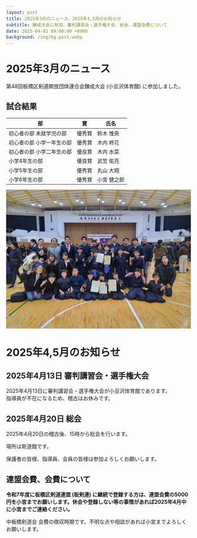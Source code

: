 ```yaml
---
layout: post
title: 2025年3月のニュース、2025年4,5月のお知らせ
subtitle: 錬成大会に参加、審判講習会・選手権大会、総会、連盟会費について
date: 2025-04-01 09:00:00 +0900
background: /img/bg-post.webp
---
```


# 2025年3月のニュース

第48回板橋区剣道開放団体連合会錬成大会 (小豆沢体育館) に参加しました。

## 試合結果

| 部                        | 賞     | 氏名        |
|---------------------------|--------|-------------|
| 初心者の部 未就学児の部   | 優秀賞 | 鈴木 惟央   |
| 初心者の部 小学一年生の部 | 優秀賞 | 木内 柊花   |
| 初心者の部 小学二年生の部 | 優良賞 | 木内 水菜   |
| 小学4年生の部             | 優良賞 | 武笠 佑亮   |
| 小学5年生の部             | 優秀賞 | 丸山 大翔   |
| 小学6年生の部             | 優秀賞 | 小宮 健之郎 |

![第48回板橋区剣道開放団体連合会錬成大会 (小豆沢体育館)](/img/posts/2025-03-09-第48回板橋区剣道開放団体連合会錬成大会.webp)

# 2025年4,5月のお知らせ

## 2025年4月13日 審判講習会・選手権大会

2025年4月13日に審判講習会・選手権大会が小豆沢体育館であります。  
指導員が不在になるため、稽古はお休みです。

## 2025年4月20日 総会

2025年4月20日の稽古後、15時から総会を行います。

場所は斯道館です。

保護者の皆様、指導員、会員の皆様は参加よろしくお願いします。

## 連盟会費、会費について

**令和7年度に板橋区剣道連盟 (板剣連) に継続で登録する方は、連盟会費の5000円を小宮までお願いします。休会や登録しない等の事情があれば2025年4月中に小宮までご連絡ください。**

中板橋剣道会 会費の徴収時期です。不明な点や相談があれば小宮までよろしくお願いします。

